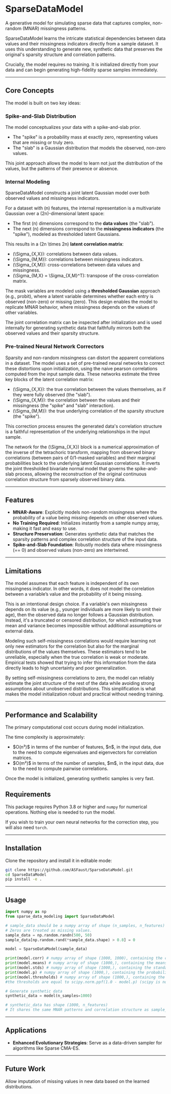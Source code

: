 # SparseDataModel

A generative model for simulating sparse data that captures complex, non-random (MNAR) missingness patterns.

SparseDataModel learns the intricate statistical dependencies between data values and their missingness indicators directly from a sample dataset. It uses this understanding to generate new, synthetic data that preserves the original's sparsity structure and correlation patterns.

Crucially, the model requires no training. It is initialized directly from your data and can begin generating high-fidelity sparse samples immediately.

---
## Core Concepts

The model is built on two key ideas:

### Spike-and-Slab Distribution

The model conceptualizes your data with a spike-and-slab prior.

* The "spike" is a probability mass at exactly zero, representing values that are missing or truly zero.
* The "slab" is a Gaussian distribution that models the observed, non-zero values.

This joint approach allows the model to learn not just the distribution of the values, but the patterns of their presence or absence.

### Internal Modeling

SparseDataModel constructs a joint latent Gaussian model over both observed values and missingness indicators.

For a dataset with \(n\) features, the internal representation is a multivariate Gaussian over a \(2n\)-dimensional latent space:

- The first \(n\) dimensions correspond to the **data values** (the "slab").
- The next \(n\) dimensions correspond to the **missingness indicators** (the "spike"), modeled as thresholded latent Gaussians.

This results in a \(2n \times 2n\) **latent correlation matrix**:

- \(\Sigma_{X,X}\): correlations between data values.
- \(\Sigma_{M,M}\): correlations between missingness indicators.
- \(\Sigma_{X,M}\): cross-correlations between data values and missingness.
- \(\Sigma_{M,X} = \Sigma_{X,M}^T\): transpose of the cross-correlation matrix.

The mask variables are modeled using a **thresholded Gaussian** approach (e.g., probit), where a latent variable determines whether each entry is observed (non-zero) or missing (zero). This design enables the model to replicate MNAR behavior, where missingness depends on the values of other variables.

The joint correlation matrix can be inspected after initialization and is used internally for generating synthetic data that faithfully mirrors both the observed values and their sparsity structure.

### Pre-trained Neural Network Correctors

Sparsity and non-random missingness can distort the apparent correlations in a dataset. 
The model uses a set of pre-trained neural networks to correct these distortions upon initialization, 
using the naive pearson correlations computed from the input sample data.
These networks estimate the three key blocks of the latent correlation matrix:

* \(\Sigma_{X,X}\): the true correlation between the values themselves, as if they were fully observed (the "slab").
* \(\Sigma_{X,M}\): the correlation between the values and their missingness (the "spike" and "slab" interaction).
* \(\Sigma_{M,M}\): the true underlying correlation of the sparsity structure (the "spike").

This correction process ensures the generated data's correlation structure is a faithful representation of the underlying relationships in the input sample.

The network for the \(\Sigma_{X,X}\) block is a numerical approximation of the inverse of the tetrachoric transform,
mapping from observed binary correlations (between pairs of 0/1-masked variables) and their marginal probabilities
back to the underlying latent Gaussian correlations.
It inverts the joint thresholded bivariate normal model that governs the spike-and-slab process,
allowing the reconstruction of the original continuous correlation structure from sparsely observed binary data.

---

## Features

* **MNAR-Aware**: Explicitly models non-random missingness where the probability of a value being missing depends on other observed values.
* **No Training Required**: Initializes instantly from a sample numpy array, making it fast and easy to use.
* **Structure Preservation**: Generates synthetic data that matches the sparsity patterns and complex correlation structure of the input data.
* **Spike-and-Slab Foundation**: Robustly models data where missingness (== 0) and observed values (non-zero) are intertwined.

---

## Limitations


The model assumes that each feature is independent of its own missingness indicator. 
In other words, it does not model the correlation between a variable’s value and the probability of it being missing.

This is an intentional design choice. If a variable's own missingness depends on its value (e.g., younger individuals are more 
likely to omit their age), then the observed data no longer follows a Gaussian distribution. 
Instead, it's a truncated or censored distribution, for which estimating true mean and variance becomes impossible 
without additional assumptions or external data.

Modeling such self-missingness correlations would require learning not only new estimators for the correlation but also for 
the marginal distributions of the values themselves. These estimators tend to be unreliable, 
especially when the true correlation is weak or moderate. Empirical tests showed that trying to infer this information 
from the data directly leads to high uncertainty and poor generalization.

By setting self-missingness correlations to zero, the model can reliably estimate the joint structure of the 
rest of the data while avoiding strong assumptions about unobserved distributions. This simplification is what makes the 
model initialization robust and practical without needing training.

---

## Performance and Scalability

The primary computational cost occurs during model initialization.

The time complexity is approximately:

* \$O(n³)\$ in terms of the number of features, \$n\$, in the input data, due to the need to compute eigenvalues and eigenvectors for correlation matrices.
* \$O(m²)\$ in terms of the number of samples, \$m\$, in the input data, due to the need to compute pairwise correlations. 

Once the model is initialized, generating synthetic samples is very fast.

## Requirements

This package requires Python 3.8 or higher and `numpy` for numerical operations. Nothing else is needed to run the model.

If you wish to train your own neural networks for the correction step, you will also need `torch`.

---

## Installation

Clone the repository and install it in editable mode:

```bash
git clone https://github.com/ASFaust/SparseDataModel.git
cd SparseDataModel
pip install -e .
```

---

## Usage

```python
import numpy as np
from sparse_data_modeling import SparseDataModel

# sample_data should be a numpy array of shape (n_samples, n_features)
# Zeros are treated as missing values.
sample_data = np.random.randn(500, 50)
sample_data[np.random.rand(*sample_data.shape) > 0.8] = 0

model = SparseDataModel(sample_data)

print(model.corr) # numpy array of shape (1000, 1000), containing the corrected latent correlation matrix (elements in [-1, 1])
print(model.means) # numpy array of shape (1000,), containing the means of the nonzero values
print(model.stds) # numpy array of shape (1000,), containing the standard deviations of the nonzero values
print(model.p) # numpy array of shape (1000,), containing the probabilities of each feature being non-zero
print(model.thresholds) # numpy array of shape (1000,), containing the thresholds for the gaussians that model the missingness indicators
#the thresholds are equal to scipy.norm.ppf(1.0 - model.p) (scipy is not a dependency)

# Generate synthetic data
synthetic_data = model(n_samples=1000)

# synthetic_data has shape (1000, n_features)
# It shares the same MNAR patterns and correlation structure as sample_data.
```

---

## Applications

* **Enhanced Evolutionary Strategies**: Serve as a data-driven sampler for algorithms like Sparse CMA-ES.

---

## Future Work

Allow imputation of missing values in new data based on the learned distributions.
